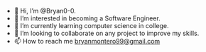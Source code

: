 - 👋 Hi, I’m @Bryan0-0.
- 👀 I’m interested in becoming a Software Engineer. 
- 🌱 I’m currently learning computer science in college.
- 💞️ I’m looking to collaborate on any project to improve my skills.
- 📫 How to reach me bryanmontero99@gmail.com

<!---
Bryan0-0/Bryan0-0 is a ✨ special ✨ repository because its `README.md` (this file) appears on your GitHub profile.
You can click the Preview link to take a look at your changes.
--->

